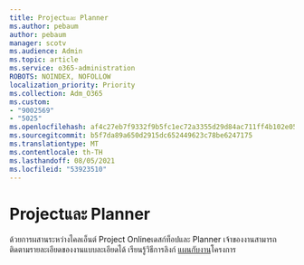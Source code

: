 ```yaml
---
title: Projectและ Planner
ms.author: pebaum
author: pebaum
manager: scotv
ms.audience: Admin
ms.topic: article
ms.service: o365-administration
ROBOTS: NOINDEX, NOFOLLOW
localization_priority: Priority
ms.collection: Adm_O365
ms.custom:
- "9002569"
- "5025"
ms.openlocfilehash: af4c27eb7f9332f9b5fc1ec72a3355d29d84ac711ff4b102e0550d413772cf2f
ms.sourcegitcommit: b5f7da89a650d2915dc652449623c78be6247175
ms.translationtype: MT
ms.contentlocale: th-TH
ms.lasthandoff: 08/05/2021
ms.locfileid: "53923510"
---
```

# <a name="project-and-planner-integration"></a>Projectและ Planner

ด้วยการผสานระหว่างไคลเอ็นต์ Project Onlineเดสก์ท็อปและ Planner เจ้าของงานสามารถติดตามรายละเอียดของงานแบบละเอียดได้ เรียนรู้วิธีการลิงก์ [แผนกับงาน](https://www.microsoft.com/microsoft-365/blog/2017/10/30/introducing-new-ways-to-work-in-microsoft-project/)โครงการ
